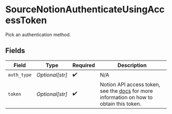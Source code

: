 # SourceNotionAuthenticateUsingAccessToken

Pick an authentication method.


## Fields

| Field                                                                                                                                                  | Type                                                                                                                                                   | Required                                                                                                                                               | Description                                                                                                                                            |
| ------------------------------------------------------------------------------------------------------------------------------------------------------ | ------------------------------------------------------------------------------------------------------------------------------------------------------ | ------------------------------------------------------------------------------------------------------------------------------------------------------ | ------------------------------------------------------------------------------------------------------------------------------------------------------ |
| `auth_type`                                                                                                                                            | *Optional[str]*                                                                                                                                        | :heavy_check_mark:                                                                                                                                     | N/A                                                                                                                                                    |
| `token`                                                                                                                                                | *Optional[str]*                                                                                                                                        | :heavy_check_mark:                                                                                                                                     | Notion API access token, see the <a href="https://developers.notion.com/docs/authorization">docs</a> for more information on how to obtain this token. |